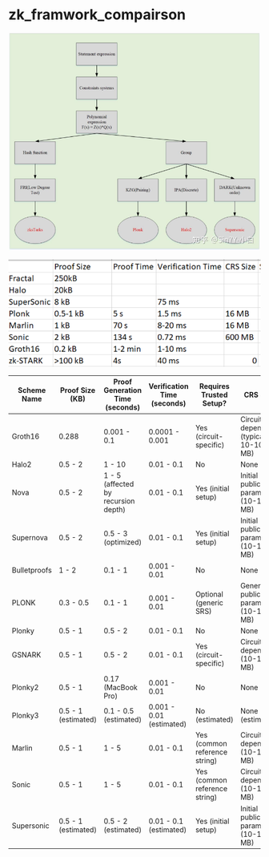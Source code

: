 # zk_framwork_compairson
![alt text](../images/image-2.png)

![alt text](../images/image-3.png)

| **Scheme Name**   | **Proof Size (KB)** | **Proof Generation Time (seconds)**       | **Verification Time (seconds)**   | **Requires Trusted Setup?**       | **CRS Size**                          |
|-------------------|---------------------|-------------------------------------------|------------------------------------|-----------------------------------|---------------------------------------|
| Groth16           | 0.288               | 0.001 - 0.1                               | 0.0001 - 0.001                     | Yes (circuit-specific)            | Circuit-dependent (typically 10-100 MB)|
| Halo2             | 0.5 - 2             | 1 - 10                                    | 0.01 - 0.1                         | No                                | None                                  |
| Nova              | 0.5 - 2             | 1 - 5 (affected by recursion depth)       | 0.01 - 0.1                         | Yes (initial setup)               | Initial public parameters (10-100 MB) |
| Supernova         | 0.5 - 2             | 0.5 - 3 (optimized)                       | 0.01 - 0.1                         | Yes (initial setup)               | Initial public parameters (10-100 MB) |
| Bulletproofs      | 1 - 2               | 0.1 - 1                                   | 0.001 - 0.01                       | No                                | None                                  |
| PLONK             | 0.3 - 0.5           | 0.1 - 1                                   | 0.001 - 0.01                       | Optional (generic SRS)            | Generic public parameters (10-100 MB)|
| Plonky            | 0.5 - 1             | 0.5 - 2                                   | 0.01 - 0.1                         | No                                | None                                  |
| GSNARK            | 0.5 - 1             | 0.5 - 2                                   | 0.01 - 0.1                         | Yes (circuit-specific)            | Circuit-dependent (10-100 MB)         |
| Plonky2           | 0.5 - 1             | 0.17 (MacBook Pro)                        | 0.001 - 0.01                       | No                                | None                                  |
| Plonky3           | 0.5 - 1 (estimated) | 0.1 - 0.5 (estimated)                     | 0.001 - 0.01 (estimated)           | No (estimated)                    | None (estimated)                      |
| Marlin            | 0.5 - 1             | 1 - 5                                     | 0.01 - 0.1                         | Yes (common reference string)     | Circuit-dependent (10-100 MB)         |
| Sonic             | 0.5 - 1             | 1 - 5                                     | 0.01 - 0.1                         | Yes (common reference string)     | Circuit-dependent (10-100 MB)         |
| Supersonic        | 0.5 - 1 (estimated) | 0.5 - 2 (estimated)                       | 0.01 - 0.1 (estimated)             | Yes (initial setup)               | Initial public parameters (10-100 MB) |

